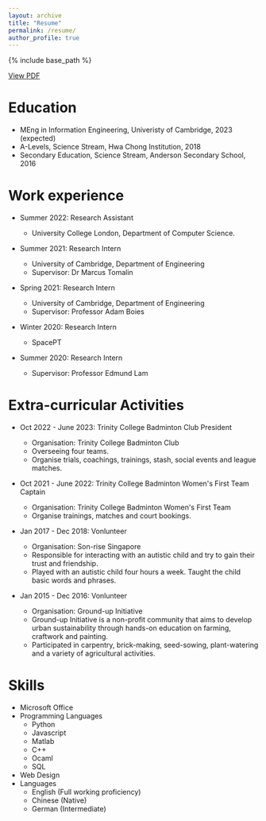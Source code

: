 ```yaml
---
layout: archive
title: "Resume"
permalink: /resume/
author_profile: true
---
```


{% include base_path %}

<a href="http://YoujingYu99.github.io/files/CV_Youjing_YU.pdf" target="_blank">View PDF</a>

Education
======
* MEng in Information Engineering, Univeristy of Cambridge, 2023 (expected)
* A-Levels, Science Stream, Hwa Chong Institution, 2018
* Secondary Education, Science Stream, Anderson Secondary School, 2016

Work experience
======
* Summer 2022: Research Assistant
  * University College London, Department of Computer Science.

* Summer 2021: Research Intern
  * University of Cambridge, Department of Engineering
  * Supervisor: Dr Marcus Tomalin

* Spring 2021: Research Intern
  * University of Cambridge, Department of Engineering
  * Supervisor: Professor Adam Boies
  
* Winter 2020: Research Intern
  * SpacePT
  
* Summer 2020: Research Intern
  * Supervisor: Professor Edmund Lam

Extra-curricular Activities 
======
* Oct 2022 - June 2023: Trinity College Badminton Club President
  *  Organisation: Trinity College Badminton Club
  *  Overseeing four teams.
  *  Organise trials, coachings, trainings, stash, social events and league matches.

* Oct 2021 - June 2022: Trinity College Badminton Women's First Team Captain
  *  Organisation: Trinity College Badminton Women's First Team
  *  Organise trainings, matches and court bookings.

* Jan 2017 - Dec 2018: Vonlunteer
  *  Organisation: Son-rise Singapore
  *  Responsible for interacting with an autistic child and try to gain their trust and friendship.
  *  Played with an autistic child four hours a week. Taught the child basic words and phrases.

* Jan 2015 - Dec 2016: Vonlunteer
  *  Organisation: Ground-up Initiative
  *  Ground-up Initiative is a non-profit community that aims to develop urban sustainability through hands-on education on farming, craftwork and painting. 
  *  Participated in carpentry, brick-making, seed-sowing, plant-watering and a variety of agricultural activities.



Skills
======
* Microsoft Office
* Programming Languages
  * Python
  * Javascript
  * Matlab
  * C++
  * Ocaml
  * SQL
* Web Design
* Languages
  *  English (Full working proficiency)
  *  Chinese (Native)
  *  German (Intermediate)
